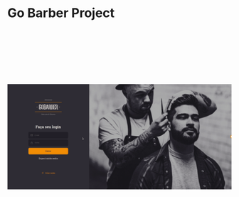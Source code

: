 # Go Barber Project

<br><br><br><br><br>

<h1 align="center">
  <img 
    align="center"
    alt="modal" 
    src="https://github.com/eugenioarantes/GoBarber-ReactProject/blob/master/src/assets/login-gobarber.gif" 
  />
</h1>
